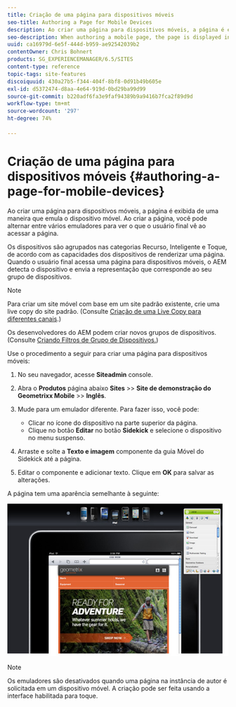 ```yaml
---
title: Criação de uma página para dispositivos móveis
seo-title: Authoring a Page for Mobile Devices
description: Ao criar uma página para dispositivos móveis, a página é exibida de uma maneira que emula o dispositivo móvel. Ao criar a página, você pode alternar entre vários emuladores para ver o que o usuário final vê ao acessar a página.
seo-description: When authoring a mobile page, the page is displayed in a way that emulates the mobile device. When authoring the page, you can switch between several emulators to see what the end-user sees when accessing the page.
uuid: ca16979d-6e5f-444d-b959-ae92542039b2
contentOwner: Chris Bohnert
products: SG_EXPERIENCEMANAGER/6.5/SITES
content-type: reference
topic-tags: site-features
discoiquuid: 430a27b5-f344-404f-8bf8-0d91b49b605e
exl-id: d5372474-d8aa-4e64-919d-0bd29ba99d99
source-git-commit: b220adf6fa3e9faf94389b9a9416b7fca2f89d9d
workflow-type: tm+mt
source-wordcount: '297'
ht-degree: 74%

---
```


# Criação de uma página para dispositivos móveis  {#authoring-a-page-for-mobile-devices}

Ao criar uma página para dispositivos móveis, a página é exibida de uma maneira que emula o dispositivo móvel. Ao criar a página, você pode alternar entre vários emuladores para ver o que o usuário final vê ao acessar a página.

Os dispositivos são agrupados nas categorias Recurso, Inteligente e Toque, de acordo com as capacidades dos dispositivos de renderizar uma página. Quando o usuário final acessa uma página para dispositivos móveis, o AEM detecta o dispositivo e envia a representação que corresponde ao seu grupo de dispositivos.

>[!NOTE]
>
>Para criar um site móvel com base em um site padrão existente, crie uma live copy do site padrão. (Consulte [Criação de uma Live Copy para diferentes canais](/help/sites-administering/msm-livecopy.md).)
>
>Os desenvolvedores do AEM podem criar novos grupos de dispositivos. (Consulte [Criando Filtros de Grupo de Dispositivos.](/help/sites-developing/groupfilters.md))

Use o procedimento a seguir para criar uma página para dispositivos móveis:

1. No seu navegador, acesse **Siteadmin** console.
1. Abra o **Produtos** página abaixo **Sites** >> **Site de demonstração do Geometrixx Mobile** >> **Inglês**.

1. Mude para um emulador diferente. Para fazer isso, você pode:

   * Clicar no ícone do dispositivo na parte superior da página.
   * Clique no botão **Editar** no botão **Sidekick** e selecione o dispositivo no menu suspenso.

1. Arraste e solte a **Texto e imagem** componente da guia Móvel do Sidekick até a página.
1. Editar o componente e adicionar texto. Clique em **OK** para salvar as alterações.

A página tem uma aparência semelhante à seguinte:

![mobileipademu](assets/mobileipademu.png)

>[!NOTE]
>
>Os emuladores são desativados quando uma página na instância de autor é solicitada em um dispositivo móvel. A criação pode ser feita usando a interface habilitada para toque.
